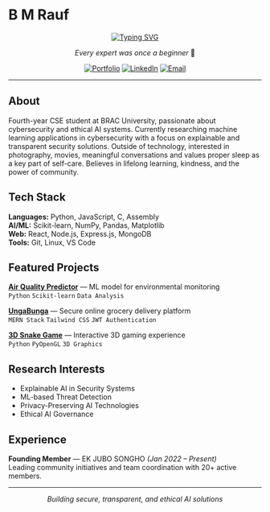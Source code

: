 # B M Rauf

<div align="center">

[![Typing SVG](https://readme-typing-svg.herokuapp.com?font=Fira+Code&weight=600&size=28&duration=3000&pause=1000&color=00D9FF&center=true&vCenter=true&width=800&height=80&lines=CSE+UNDERGRAD+;Iterative+Learner;Cybersecurity+and+AI+Enthusiast)](https://git.io/typing-svg)

*Every expert was once a beginner* 🌟

[![Portfolio](https://img.shields.io/badge/🌐_Portfolio-00D9FF?style=flat-square&logoColor=white)](https://www.bmrauf.me)
[![LinkedIn](https://img.shields.io/badge/LinkedIn-0077B5?style=flat-square&logo=linkedin&logoColor=white)](https://www.linkedin.com/in/mebmrauf)
[![Email](https://img.shields.io/badge/Email-D14836?style=flat-square&logo=gmail&logoColor=white)](mailto:bmrauf.me@gmail.com)

</div>

---

## About

Fourth-year CSE student at BRAC University, passionate about cybersecurity and ethical AI systems. Currently researching machine learning applications in cybersecurity with a focus on explainable and transparent security solutions. Outside of technology, interested in photography, movies, meaningful conversations and values proper sleep as a key part of self-care. Believes in lifelong learning, kindness, and the power of community.

## Tech Stack

**Languages:** Python, JavaScript, C, Assembly  
**AI/ML:** Scikit-learn, NumPy, Pandas, Matplotlib  
**Web:** React, Node.js, Express.js, MongoDB  
**Tools:** Git, Linux, VS Code

## Featured Projects

**[Air Quality Predictor](https://github.com/mebmrauf/Air-Quality-Predictor)** — ML model for environmental monitoring  
`Python` `Scikit-learn` `Data Analysis`

**[UngaBunga](https://github.com/mebmrauf/UngaBunga)** — Secure online grocery delivery platform  
`MERN Stack` `Tailwind CSS` `JWT Authentication`

**[3D Snake Game](https://github.com/mebmrauf/3D-Snake-Game)** — Interactive 3D gaming experience  
`Python` `PyOpenGL` `3D Graphics`

## Research Interests

- Explainable AI in Security Systems
- ML-based Threat Detection
- Privacy-Preserving AI Technologies
- Ethical AI Governance

## Experience

**Founding Member** — EK JUBO SONGHO *(Jan 2022 – Present)*  
Leading community initiatives and team coordination with 20+ active members.

---

<div align="center">

*Building secure, transparent, and ethical AI solutions*

</div>


